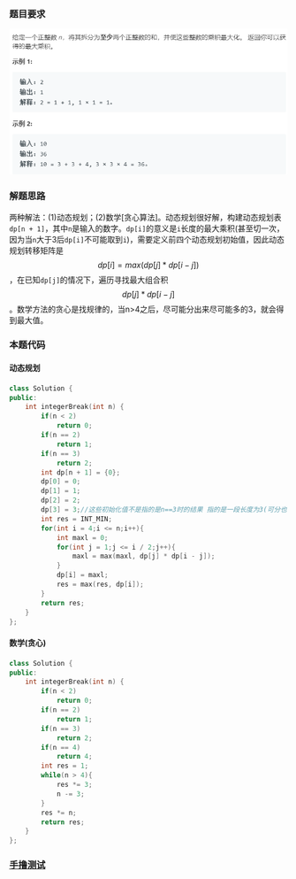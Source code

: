 ### 题目要求

![](./pic/343.png)

### 解题思路

两种解法：(1)动态规划；(2)数学[贪心算法]。动态规划很好解，构建动态规划表`dp[n + 1]`，其中`n`是输入的数字。`dp[i]`的意义是`i`长度的最大乘积(甚至切一次，因为当`n`大于3后`dp[i]`不可能取到`i`)，需要定义前四个动态规划初始值，因此动态规划转移矩阵是$$dp[i] = max(dp[j] * dp[i - j])$$，在已知`dp[j]`的情况下，遍历寻找最大组合积$$dp[j] * dp[i - j]$$。数学方法的贪心是找规律的，当n>4之后，尽可能分出来尽可能多的3，就会得到最大值。

### 本题代码

#### 动态规划

```c++
class Solution {
public:
    int integerBreak(int n) {
        if(n < 2)
            return 0;
        if(n == 2)
            return 1;
        if(n == 3)
            return 2;
        int dp[n + 1] = {0};
        dp[0] = 0;
        dp[1] = 1;
        dp[2] = 2;
        dp[3] = 3;//这些初始化值不是指的是n==3时的结果 指的是一段长度为3(可分也可不分)最大的结果
        int res = INT_MIN;
        for(int i = 4;i <= n;i++){
            int maxl = 0;
            for(int j = 1;j <= i / 2;j++){
                maxl = max(maxl, dp[j] * dp[i - j]);
            }
            dp[i] = maxl;
            res = max(res, dp[i]);
        }
        return res;
    }
};
```

#### 数学(贪心)

```c++
class Solution {
public:
    int integerBreak(int n) {
        if(n < 2)
            return 0;
        if(n == 2)
            return 1;
        if(n == 3)
            return 2;
        if(n == 4)
            return 4;
        int res = 1;
        while(n > 4){
            res *= 3;
            n -= 3;
        }
        res *= n;
        return res;
    }
};
```

### [手撸测试](<https://leetcode-cn.com/problems/integer-break/>) 
